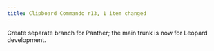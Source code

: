 ```yaml
---
title: Clipboard Commando r13, 1 item changed
---
```


Create separate branch for Panther; the main trunk is now for Leopard development.
